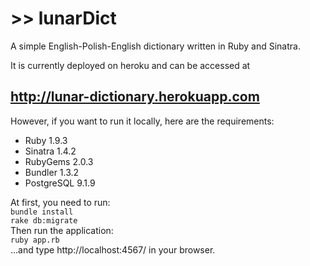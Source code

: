 <h1> >> lunarDict </h1>

A simple English-Polish-English dictionary written in Ruby and Sinatra. 

It is currently deployed on heroku and can be accessed at <h2>http://lunar-dictionary.herokuapp.com</h2>


However, if you want to run it locally, here are the requirements: 
<ul>
<li>Ruby 1.9.3</li>
<li>Sinatra 1.4.2 </li>
<li>RubyGems 2.0.3 </li>
<li>Bundler 1.3.2</li>
<li>PostgreSQL 9.1.9 </li>
</ul>

 At first, you need to run: <br>
<code>bundle install</code><br>
<code>rake db:migrate </code><br>
Then run the application: <br>
<code>ruby app.rb</code> <br>
...and type http://localhost:4567/ in your browser.

